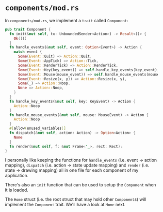 # `components/mod.rs`

In `components/mod.rs`, we implement a `trait` called `Component`:

```rust {filename="components/mod.rs"}
pub trait Component {
  fn init(&mut self, tx: UnboundedSender<Action>) -> Result<()> {
    Ok(())
  }
  fn handle_events(&mut self, event: Option<Event>) -> Action {
    match event {
      Some(Event::Quit) => Action::Quit,
      Some(Event::AppTick) => Action::Tick,
      Some(Event::RenderTick) => Action::RenderTick,
      Some(Event::Key(key_event)) => self.handle_key_events(key_event),
      Some(Event::Mouse(mouse_event)) => self.handle_mouse_events(mouse_event),
      Some(Event::Resize(x, y)) => Action::Resize(x, y),
      Some(_) => Action::Noop,
      None => Action::Noop,
    }
  }
  fn handle_key_events(&mut self, key: KeyEvent) -> Action {
    Action::Noop
  }
  fn handle_mouse_events(&mut self, mouse: MouseEvent) -> Action {
    Action::Noop
  }
  #[allow(unused_variables)]
  fn dispatch(&mut self, action: Action) -> Option<Action> {
    None
  }
  fn render(&mut self, f: &mut Frame<'_>, rect: Rect);
}
```

I personally like keeping the functions for `handle_events` (i.e. event -> action mapping), `dispatch` (i.e. action -> state update mapping) and `render` (i.e. state -> drawing mapping) all in one file for each component of my application.

There's also an `init` function that can be used to setup the `Component` when it is loaded.

The `Home` struct (i.e. the root struct that may hold other `Component`s) will implement the `Component` trait.
We'll have a look at `Home` next.
